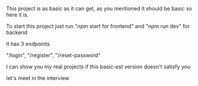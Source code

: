 This project is as basic as it can get, as you mentioned it should be basic so here it is.

To start this project just run "npm start for frontend" and  "npm run dev" for backend

it has 3 endpoints

"/login", "/register", "/reset-password"


I can show you my real projects if this basic-est version doesn't satisfy you

let's meet in the interview